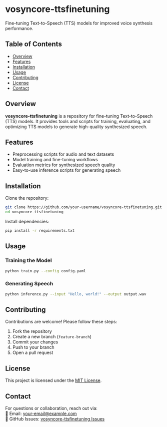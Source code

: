 # **vosyncore-ttsfinetuning**  

Fine-tuning Text-to-Speech (TTS) models for improved voice synthesis performance.  

## **Table of Contents**  
- [Overview](#overview)  
- [Features](#features)  
- [Installation](#installation)  
- [Usage](#usage)  
- [Contributing](#contributing)  
- [License](#license)  
- [Contact](#contact)  

## **Overview**  
**vosyncore-ttsfinetuning** is a repository for fine-tuning Text-to-Speech (TTS) models. It provides tools and scripts for training, evaluating, and optimizing TTS models to generate high-quality synthesized speech.  

## **Features**  
- Preprocessing scripts for audio and text datasets  
- Model training and fine-tuning workflows  
- Evaluation metrics for synthesized speech quality  
- Easy-to-use inference scripts for generating speech  

## **Installation**  
Clone the repository:  
```bash
git clone https://github.com/your-username/vosyncore-ttsfinetuning.git
cd vosyncore-ttsfinetuning
```  
Install dependencies:  
```bash
pip install -r requirements.txt
```  

## **Usage**  
### **Training the Model**  
```bash
python train.py --config config.yaml
```  

### **Generating Speech**  
```bash
python inference.py --input "Hello, world!" --output output.wav
```  

## **Contributing**  
Contributions are welcome! Please follow these steps:  
1. Fork the repository  
2. Create a new branch (`feature-branch`)  
3. Commit your changes  
4. Push to your branch  
5. Open a pull request  

## **License**  
This project is licensed under the [MIT License](LICENSE).  

## **Contact**  
For questions or collaboration, reach out via:  
📧 Email: [your-email@example.com](mailto:your-email@example.com)  
🔗 GitHub Issues: [vosyncore-ttsfinetuning Issues](https://github.com/your-username/vosyncore-ttsfinetuning/issues)  
